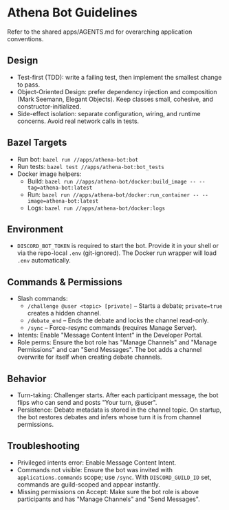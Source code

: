 # Athena Bot Guidelines

Refer to the shared apps/AGENTS.md for overarching application conventions.

## Design

- Test-first (TDD): write a failing test, then implement the smallest change to pass.
- Object-Oriented Design: prefer dependency injection and composition (Mark Seemann, Elegant Objects). Keep classes small, cohesive, and constructor-initialized.
- Side-effect isolation: separate configuration, wiring, and runtime concerns. Avoid real network calls in tests.

## Bazel Targets

- Run bot: `bazel run //apps/athena-bot:bot`
- Run tests: `bazel test //apps/athena-bot:bot_tests`
- Docker image helpers:
  - Build: `bazel run //apps/athena-bot/docker:build_image -- --tag=athena-bot:latest`
  - Run: `bazel run //apps/athena-bot/docker:run_container -- --image=athena-bot:latest`
  - Logs: `bazel run //apps/athena-bot/docker:logs`

## Environment

- `DISCORD_BOT_TOKEN` is required to start the bot. Provide it in your shell or via the repo-local `.env` (git-ignored). The Docker run wrapper will load `.env` automatically.

## Commands & Permissions

- Slash commands:
  - `/challenge @user <topic> [private]` – Starts a debate; `private=true` creates a hidden channel.
  - `/debate_end` – Ends the debate and locks the channel read-only.
  - `/sync` – Force-resync commands (requires Manage Server).
- Intents: Enable "Message Content Intent" in the Developer Portal.
- Role perms: Ensure the bot role has "Manage Channels" and "Manage Permissions" and can "Send Messages". The bot adds a channel overwrite for itself when creating debate channels.

## Behavior

- Turn-taking: Challenger starts. After each participant message, the bot flips who can send and posts "Your turn, @user".
- Persistence: Debate metadata is stored in the channel topic. On startup, the bot restores debates and infers whose turn it is from channel permissions.

## Troubleshooting

- Privileged intents error: Enable Message Content Intent.
- Commands not visible: Ensure the bot was invited with `applications.commands` scope; use `/sync`. With `DISCORD_GUILD_ID` set, commands are guild-scoped and appear instantly.
- Missing permissions on Accept: Make sure the bot role is above participants and has "Manage Channels" and "Send Messages".
